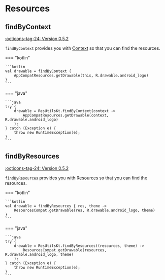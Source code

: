 # Resources

## findByContext

[:octicons-tag-24: Version 0.5.2](https://ave.entropy2020.cn/version/VastTools/#052)

`findByContext` provides you with [Context](https://developer.android.com/reference/android/content/Context) so that you can find the resources.

=== "kotlin"

    ```kotlin
    val drawable = findByContext {
        AppCompatResources.getDrawable(this, R.drawable.android_logo)
    }
    ```

=== "java"

    ```java
    try {
        drawable = ResUtilsKt.findByContext(context ->
            AppCompatResources.getDrawable(context, R.drawable.android_logo)
        );
    } catch (Exception e) {
        throw new RuntimeException(e);
    }
    ```

## findByResources

[:octicons-tag-24: Version 0.5.2](https://ave.entropy2020.cn/version/VastTools/#052)

`findByResources` provides you with [Resources](https://developer.android.com/reference/android/content/res/Resources) so that you can find the resources.

=== "kotlin"

    ```kotlin
    val drawable = findByResources { res, theme ->
        ResourcesCompat.getDrawable(res, R.drawable.android_logo, theme)
    }
    ```

=== "java"

    ```java
    try {
        drawable = ResUtilsKt.findByResources((resources, theme) ->
            ResourcesCompat.getDrawable(resources, R.drawable.android_logo, theme)
        );
    } catch (Exception e) {
        throw new RuntimeException(e);
    }
    ```
